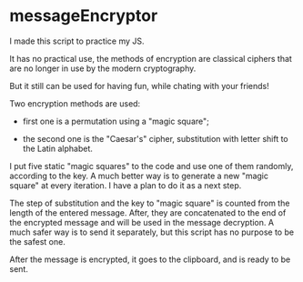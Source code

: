 # messageEncryptor

I made this script to practice my JS.

It has no practical use, the methods of encryption are classical ciphers that are no longer in use by the modern cryptography. 

But it still can be used for having fun, while chating with your friends!

Two encryption methods are used:

- first one is a permutation using a "magic square";

- the second one is the "Caesar's" cipher, substitution with letter shift to the Latin alphabet.


I put five static "magic squares" to the code and use one of them randomly, according to the key. A much better way is to generate a new "magic square" at every iteration.
I have a plan to do it as a next step.

The step of substitution and the key to "magic square" is counted from the length of the entered message. 
After, they are concatenated to the end of the encrypted message and will be used in the message decryption. 
A much safer way is to send it separately, but this script has no purpose to be the safest one.

After the message is encrypted, it goes to the 
clipboard, and is ready to be sent.

